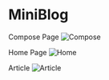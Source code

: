 # MiniBlog


Compose Page
![Compose](https://i.ibb.co/yyCmXp9/1.png)


Home Page
![Home](https://i.ibb.co/qmnWv7q/2.png)

Article
![Article](https://i.ibb.co/jMP0NQK/3.png)
